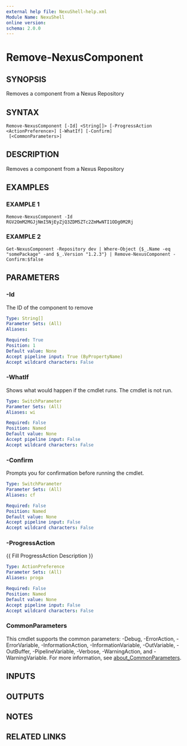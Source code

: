 ```yaml
---
external help file: NexuShell-help.xml
Module Name: NexuShell
online version:
schema: 2.0.0
---
```


# Remove-NexusComponent

## SYNOPSIS
Removes a component from a Nexus Repository

## SYNTAX

```
Remove-NexusComponent [-Id] <String[]> [-ProgressAction <ActionPreference>] [-WhatIf] [-Confirm]
 [<CommonParameters>]
```

## DESCRIPTION
Removes a component from a Nexus Repository

## EXAMPLES

### EXAMPLE 1
```
Remove-NexusComponent -Id RGV2OmM2MGJjNmI5NjEyZjQ3ZDM5ZTc2ZmMwNTI1ODg0M2Rj
```

### EXAMPLE 2
```
Get-NexusComponent -Repository dev | Where-Object {$_.Name -eq "somePackage" -and $_.Version "1.2.3"} | Remove-NexusComponent -Confirm:$false
```

## PARAMETERS

### -Id
The ID of the component to remove

```yaml
Type: String[]
Parameter Sets: (All)
Aliases:

Required: True
Position: 1
Default value: None
Accept pipeline input: True (ByPropertyName)
Accept wildcard characters: False
```

### -WhatIf
Shows what would happen if the cmdlet runs.
The cmdlet is not run.

```yaml
Type: SwitchParameter
Parameter Sets: (All)
Aliases: wi

Required: False
Position: Named
Default value: None
Accept pipeline input: False
Accept wildcard characters: False
```

### -Confirm
Prompts you for confirmation before running the cmdlet.

```yaml
Type: SwitchParameter
Parameter Sets: (All)
Aliases: cf

Required: False
Position: Named
Default value: None
Accept pipeline input: False
Accept wildcard characters: False
```

### -ProgressAction
{{ Fill ProgressAction Description }}

```yaml
Type: ActionPreference
Parameter Sets: (All)
Aliases: proga

Required: False
Position: Named
Default value: None
Accept pipeline input: False
Accept wildcard characters: False
```

### CommonParameters
This cmdlet supports the common parameters: -Debug, -ErrorAction, -ErrorVariable, -InformationAction, -InformationVariable, -OutVariable, -OutBuffer, -PipelineVariable, -Verbose, -WarningAction, and -WarningVariable. For more information, see [about_CommonParameters](http://go.microsoft.com/fwlink/?LinkID=113216).

## INPUTS

## OUTPUTS

## NOTES

## RELATED LINKS
